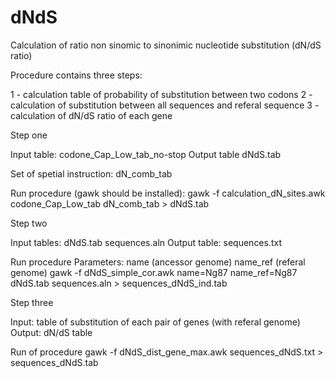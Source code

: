 # dNdS
Calculation of ratio non sinomic to sinonimic nucleotide substitution (dN/dS ratio)

Procedure contains three steps:

1 - calculation table of probability of substitution between two codons
2 - calculation of substitution between all sequences and referal sequence
3 - calculation of dN/dS ratio of each gene



Step one

Input table: codone_Cap_Low_tab_no-stop
Output table dNdS.tab

Set of spetial instruction:
dN_comb_tab

Run procedure (gawk should be installed):
gawk -f calculation_dN_sites.awk codone_Cap_Low_tab dN_comb_tab > dNdS.tab



Step two

Input tables: dNdS.tab sequences.aln
Output table: sequences.txt

Run procedure
Parameters: name (ancessor genome) name_ref (referal genome)
gawk -f dNdS_simple_cor.awk name=Ng87 name_ref=Ng87 dNdS.tab sequences.aln > sequences_dNdS_ind.tab


Step three

Input: table of substitution of each pair of genes (with referal genome)
Output: dN/dS table

Run of procedure 
gawk -f dNdS_dist_gene_max.awk sequences_dNdS.txt > sequences_dNdS.tab
